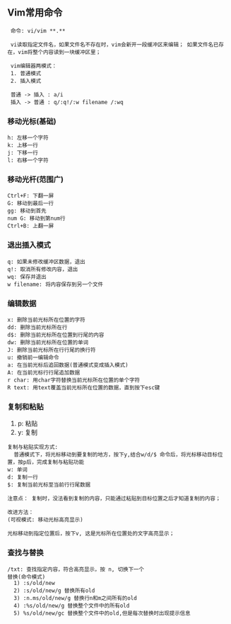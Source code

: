 
## Vim常用命令
	 命令: vi/vim **.**

	 vi读取指定文件名，如果文件名不存在时，vim会新开一段缓冲区来编辑； 如果文件名已存在，vim将整个内容读到一块缓冲区里；

	 vim编辑器两模式：
	 1. 普通模式
	 2. 插入模式

	 普通 -> 插入 : a/i
	 插入 -> 普通 : q/:q!/:w filename /:wq

### 移动光标(基础)
    h: 左移一个字符
    k: 上移一行
    j: 下移一行
    l: 右移一个字符

### 移动光杆(范围广)
    Ctrl+F: 下翻一屏
    G: 移动到最后一行
    gg: 移动到首先
    num G: 移动到第num行
    Ctrl+B: 上翻一屏

### 退出插入模式
    q: 如果未修改缓冲区数据，退出
    q!: 取消所有修改内容，退出
    wq: 保存并退出
    w filename: 将内容保存到另一个文件

### 编辑数据
    x: 删除当前光标所在位置的字符
    dd: 删除当前光标所在行
    d$: 删除当前光标所在位置到行尾的内容
    dw: 删除当前光标所在位置的单词
    J: 删除当前光标所在行行尾的换行符
    u: 撤销前一编辑命令
    a: 在当前光标后追回数据(普通模式变成插入模式)
    A: 在当前光标行行尾追加数据
    r char: 用char字符替换当前光标所在位置的单个字符
    R text: 用text覆盖当前光标所在位置的数据，直到按下esc键

### 复制和粘贴
  1) p: 粘贴
  2) y: 复制

    复制与粘贴实现方式:
      普通模式下，将光标移动到要复制的地方，按下y,结合w/d/$ 命令后，将光标移动目标位置，按p后，完成复制与粘贴功能
    w: 单词
    d: 复制一行
    $: 复制当前光标至当前行行尾数据

    注意点： 复制时，没法看到复制的内容，只能通过粘贴到目标位置之后才知道复制的内容；

    改进方法：
    (可视模式: 移动光标高亮显示)

    光标移动到指定位置后，按下v, 这是光标所在位置处的文字高亮显示；

### 查找与替换
    /txt: 查找指定内容，符合高亮显示，按 n, 切换下一个
    替换(命令模式)
      1) :s/old/new
      2) :s/old/new/g 替换所有old
      3) :n.ms/old/new/g 替换行n和m之间所有的old
      4) :%s/old/new/g 替换整个文件中的所有old
      5) %s/old/new/gc 替换整个文件中的old,但是每次替换时出现提示信息
